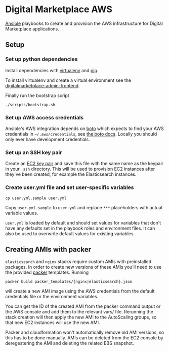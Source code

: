 # Digital Marketplace AWS

[Ansible](http://www.ansible.com/home) playbooks to create and provision the
AWS infrastructure for Digital Marketplace applications.

## Setup

### Set up python dependencies
Install dependencies with [virtualenv](https://virtualenv.pypa.io/en/latest/)
and [pip](https://pip.pypa.io/en/latest/installing.html).

To install virtualenv and create a virtual environment see the
[digitalmarketplace-admin-frontend](https://github.com/alphagov/digitalmarketplace-admin-frontend).

Finally run the bootstrap script
```
./scripts/bootstrap.sh
```

### Set up AWS access credentials

Ansible's AWS integration depends on [boto](https://github.com/boto/boto) which
expects to find your AWS credentials in `~/.aws/credentials`, see [the boto docs](http://docs.pythonboto.org/en/latest/boto_config_tut.html#credentials).
Locally you should only ever have development credentials.

### Set up an SSH key pair

Create an [EC2 key pair](http://docs.aws.amazon.com/AWSEC2/latest/UserGuide/ec2-key-pairs.html)
and save this file with the same name as the keypair in your `.ssh` directory.
This will be used to provision EC2 instances after they've been created, for
example the Elasticsearch instances.

### Create user.yml file and set user-specific variables

```
cp user.yml.sample user.yml
```

Copy `user.yml.sample` to `user.yml` and replace `***` placeholders with
actual variable values.

`user.yml` is loaded by default and should set values for variables that
don't have any defaults set in the playbook roles and environment files.
It can also be used to overwrite default values for existing variables.


## Creating AMIs with packer

`elasticsearch` and `nginx` stacks require custom AMIs with preinstalled packages.
In order to create new versions of these AMIs you'll need to use the provided
[packer](https://www.packer.io) templates. Running

    packer build packer_templates/{nginx|elasticsearch}.json

will create a new AMI image using the AWS credentials from the default credentials file
or the environment variables.

You can get the ID of the created AMI from the packer command output or the AWS console
and add them to the relevant vars/ file. Rerunning the stack creation will then apply the
new AMI to the AutoScaling groups, so that new EC2 instances will use the new AMI.

Packer and cloudformation won't automatically remove old AMI versions, so this has to be
done manually. AMIs can be deleted from the EC2 console by deregestering the AMI and
deleting the related EBS snapshot.
